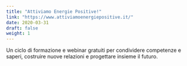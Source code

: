 ```yaml
---
title: "Attiviamo Energie Positive!"
link: "https://www.attiviamoenergiepositive.it/"
date: 2020-03-31
draft: false
weight: 1
---
```


Un ciclo di formazione e webinar gratuiti per condividere competenze e saperi, costruire nuove relazioni e progettare insieme il futuro.
